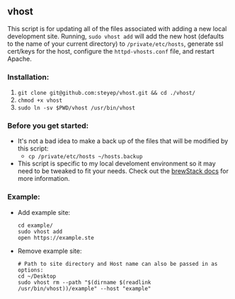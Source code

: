 ## vhost
This script is for updating all of the files associated with adding a new local development site. Running, `sudo vhost add` will add the new host (defaults to the name of your current directory) to `/private/etc/hosts`, generate ssl cert/keys for the host, configure the `httpd-vhosts.conf` file, and restart Apache.

### Installation:
1. `git clone git@github.com:steyep/vhost.git && cd ./vhost/`
2. `chmod +x vhost`
3. `sudo ln -sv $PWD/vhost /usr/bin/vhost`

### Before you get started:
* It's not a bad idea to make a back up of the files that will be modified by this script:
	* `cp /private/etc/hosts ~/hosts.backup`
* This script is specific to my local develoment environment so it may need to be tweaked to fit your needs. Check out the [brewStack docs](https://gist.github.com/steyep/431777908be1fc9b2198) for more information. 

### Example:
* Add example site:

	```
	cd example/
	sudo vhost add
	open https://example.ste
	```

* Remove example site: 

	```
	# Path to site directory and Host name can also be passed in as options:
	cd ~/Desktop
	sudo vhost rm --path "$(dirname $(readlink /usr/bin/vhost))/example" --host "example"
	```